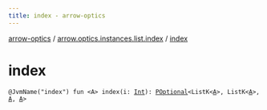 ```yaml
---
title: index - arrow-optics
---
```


[arrow-optics](../index.html) / [arrow.optics.instances.list.index](index.html) / [index](./--index--.html)

# index

`@JvmName("index") fun <A> index(i: `[`Int`](https://kotlinlang.org/api/latest/jvm/stdlib/kotlin/-int/index.html)`): `[`POptional`](../arrow.optics/-p-optional/index.html)`<ListK<`[`A`](--index--.html#A)`>, ListK<`[`A`](--index--.html#A)`>, `[`A`](--index--.html#A)`, `[`A`](--index--.html#A)`>`